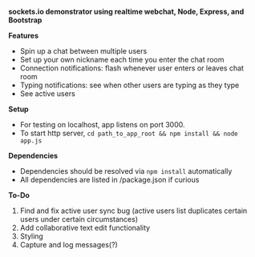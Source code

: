 **sockets.io demonstrator using realtime webchat, Node, Express, and Bootstrap**

__Features__
* Spin up a chat between multiple users
* Set up your own nickname each time you enter the chat room
* Connection notifications: flash whenever user enters or leaves chat room
* Typing notifications: see when other users are typing as they type
* See active users

__Setup__
* For testing on localhost, app listens on port 3000.
* To start http server, `cd path_to_app_root && npm install && node app.js`

__Dependencies__
* Dependencies should be resolved via `npm install` automatically
* All dependencies are listed in /package.json if curious

__To-Do__  
1. Find and fix active user sync bug (active users list duplicates certain users under certain circumstances)  
2. Add collaborative text edit functionality  
3. Styling  
4. Capture and log messages(?)  


